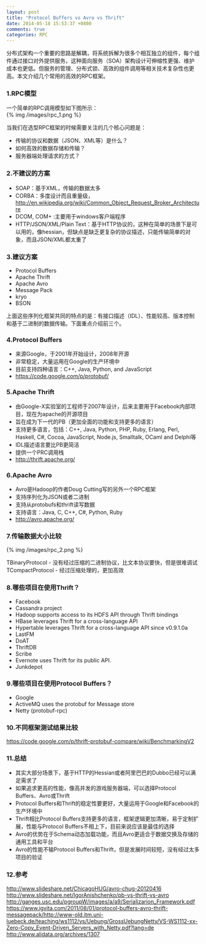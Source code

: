 ```yaml
---
layout: post
title: "Protocol Buffers vs Avro vs Thrift"
date: 2014-05-18 15:53:37 +0800
comments: true
categories: RPC
---
```

分布式架构一个重要的思路是解耦，将系统拆解为很多个相互独立的组件，每个组件通过接口对外提供服务，这种面向服务（SOA）架构设计可伸缩性更强、维护成本也更低。但服务的管理、分布式锁、高效的组件调用等相关技术复杂性也更高。本文介绍几个常用的高效的RPC框架。

### 1.RPC模型 ###

一个简单的RPC调用模型如下图所示：  
{% img /images/rpc_1.png %} 

当我们在选型RPC框架的时候需要关注的几个核心问题是：

- 传输的协议和数据（JSON、XML等）是什么？
- 如何高效的数据存储和传输？
- 服务器端处理请求的方式？

### 2.不建议的方案 ###
- SOAP：基于XML，传输的数据太多
- CORBA：多度设计而且重量级，http://en.wikipedia.org/wiki/Common_Object_Request_Broker_Architecture
- DCOM, COM+ :主要用于windows客户端程序
- HTTP/JSON/XML/Plain Text：基于HTTP协议的，这种在简单的场景下是可以用的，像hessian，但缺点是缺乏更复杂的协议描述，只能传输简单的对象，而且JSON/XML都太重了

### 3.建议方案 ###
- Protocol Buffers
- Apache Thrift
- Apache Avro
- Message Pack
- kryo
- BSON

上面这些序列化框架共同的特点的是：有接口描述（IDL）、性能较高、版本控制和基于二进制的数据传输。下面重点介绍前三个。

<!--more-->

### 4.Protocol Buffers ###
- 来源Google，于2001年开始设计，2008年开源
- 非常稳定，大量运用在Google的生产环境中
- 目前支持四种语言：C++, Java, Python, and JavaScript 
- https://code.google.com/p/protobuf/

### 5.Apache Thrift ###
- 由Google-X实验室的工程师于2007年设计，后来主要用于Facebook内部项目，现在为apache的开源项目
- 旨在成为下一代的PB（更加全面的功能和支持更多的语言）
- 支持更多语言，包括：C++, Java, Python, PHP, Ruby, Erlang, Perl, Haskell, C#, 
Cocoa, JavaScript, Node.js, Smalltalk, OCaml and Delphi等
- IDL描述语言要比PB更简洁
- 提供一个PRC调用栈
- http://thrift.apache.org/

### 6.Apache Avro ###
- Avro是Hadoop的作者Doug Cutting写的另外一个RPC框架
- 支持序列化为JSON或者二进制
- 支持从protobufs和thrift读写数据
- 支持语言：Java, C, C++, C#, Python, Ruby 
- http://avro.apache.org/


### 7.传输数据大小比较 ###
{% img /images/rpc_2.png %} 

TBinaryProtocol - 没有经过压缩的二进制协议，比文本协议要快，但是很难调试  
TCompactProtocol - 经过压缩处理的，更加高效

### 8.哪些项目在使用Thrift？ ###
- Facebook 
- Cassandra project 
- Hadoop supports access to its HDFS API through Thrift bindings 
- HBase leverages Thrift for a cross-language API 
- Hypertable leverages Thrift for a cross-language API since v0.9.1.0a 
- LastFM 
- DoAT 
- ThriftDB 
- Scribe 
- Evernote uses Thrift for its public API. 
- Junkdepot

### 9.哪些项目在使用Protocol Buffers？ ###
- Google 
- ActiveMQ uses the protobuf for Message store 
- Netty (protobuf-rpc) 

### 10.不同框架测试结果比较 ###
https://code.google.com/p/thrift-protobuf-compare/wiki/BenchmarkingV2

### 11.总结 ###
- 其实大部分场景下，基于HTTP的Hessian或者阿里巴巴的Dubbo已经可以满足需求了
- 如果追求更高的性能，像高并发的游戏服务器端，可以选择Protocol Buffers、Avro或Thrift
- Protocol Buffers和Thrift的稳定性要更好，大量运用于Google和Facebook的生产环境中
- Thrift相比Protocol Buffers支持更多的语言，框架逻辑更加清晰，易于定制扩展，性能与Protocol Buffers不相上下，目前来说应该是最佳的选择
- Avro的优势在于Schema动态加载功能，而且Avro更适合于数据交换及存储的通用工具和平台
- Avro的性能不输Protocol Buffers和Thrift，但是发展时间较短，没有经过太多项目的验证


### 12.参考 ###
http://www.slideshare.net/ChicagoHUG/avro-chug-20120416 
http://www.slideshare.net/IgorAnishchenko/pb-vs-thrift-vs-avro 
http://ganges.usc.edu/pgroupW/images/a/a9/Serializarion_Framework.pdf  
https://www.igvita.com/2011/08/01/protocol-buffers-avro-thrift-messagepack/http://www-old.itm.uni-luebeck.de/teaching/ws1112/vs/Uebung/GrossUebungNetty/VS-WS1112-xx-Zero-Copy_Event-Driven_Servers_with_Netty.pdf?lang=de  
http://www.alidata.org/archives/1307  

